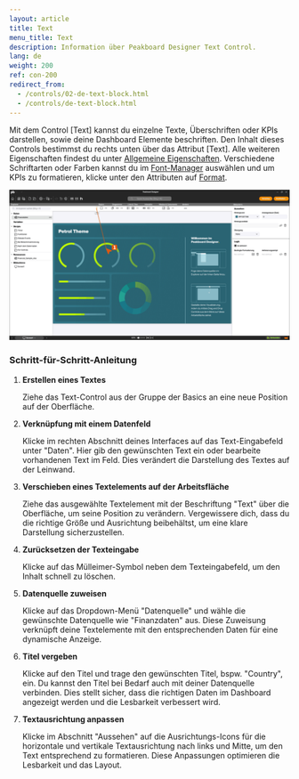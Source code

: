 ```yaml
---
layout: article
title: Text
menu_title: Text
description: Information über Peakboard Designer Text Control.
lang: de
weight: 200
ref: con-200
redirect_from:
  - /controls/02-de-text-block.html
  - /controls/de-text-block.html
---
```


Mit dem Control [Text] kannst du einzelne Texte, Überschriften oder KPIs darstellen, sowie deine Dashboard Elemente beschriften.
Den Inhalt dieses Controls bestimmst du rechts unten über das Attribut [Text]. 
Alle weiteren Eigenschaften findest du unter [Allgemeine Eigenschaften](/controls/01-de-allgemeine-eigenschaften.html).
Verschiedene Schriftarten oder Farben kannst du im [Font-Manager](/misc/04-de-fonts.html) auswählen und um KPIs zu formatieren, klicke unter den Attributen auf [Format](/misc/03-de-formatieren-von-Werten.html).

![image_1](/assets/images/Controls/Text/text01.gif)

### Schritt-für-Schritt-Anleitung

1. **Erstellen eines Textes**
   
   Ziehe das Text-Control aus der Gruppe der Basics an eine neue Position auf der Oberfläche. 

2. **Verknüpfung mit einem Datenfeld**

   Klicke im rechten Abschnitt deines Interfaces auf das Text-Eingabefeld unter "Daten". Hier gib den gewünschten Text ein oder bearbeite vorhandenen Text im Feld. Dies verändert die Darstellung des Textes auf der Leinwand.

3. **Verschieben eines Textelements auf der Arbeitsfläche**

   Ziehe das ausgewählte Textelement mit der Beschriftung "Text" über die Oberfläche, um seine Position zu verändern. Vergewissere dich, dass du die richtige Größe und Ausrichtung beibehältst, um eine klare Darstellung sicherzustellen.

4. **Zurücksetzen der Texteingabe**

   Klicke auf das Mülleimer-Symbol neben dem Texteingabefeld, um den Inhalt schnell zu löschen. 

5. **Datenquelle zuweisen**

   Klicke auf das Dropdown-Menü "Datenquelle" und wähle die gewünschte Datenquelle wie "Finanzdaten" aus. Diese Zuweisung verknüpft deine Textelemente mit den entsprechenden Daten für eine dynamische Anzeige.

6. **Titel vergeben**
   
   Klicke auf den Titel und trage den gewünschten Titel, bspw. "Country", ein. Du kannst den Titel bei Bedarf auch mit deiner Datenquelle verbinden. Dies stellt sicher, dass die richtigen Daten im Dashboard angezeigt werden und die Lesbarkeit verbessert wird.

7. **Textausrichtung anpassen**

   Klicke im Abschnitt "Aussehen" auf die Ausrichtungs-Icons für die horizontale und vertikale Textausrichtung nach links und Mitte, um den Text entsprechend zu formatieren. Diese Anpassungen optimieren die Lesbarkeit und das Layout.

